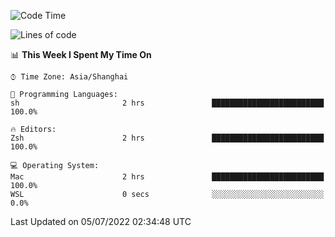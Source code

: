 <!--START_SECTION:waka-->
![Code Time](http://img.shields.io/badge/Code%20Time-743%20hrs%2031%20mins-blue)

![Lines of code](https://img.shields.io/badge/From%20Hello%20World%20I%27ve%20Written-22%20Thousand%20lines%20of%20code-blue)

📊 **This Week I Spent My Time On** 

```text
⌚︎ Time Zone: Asia/Shanghai

💬 Programming Languages: 
sh                       2 hrs               █████████████████████████   100.0%

🔥 Editors: 
Zsh                      2 hrs               █████████████████████████   100.0%

💻 Operating System: 
Mac                      2 hrs               █████████████████████████   100.0% 
WSL                      0 secs              ░░░░░░░░░░░░░░░░░░░░░░░░░   0.0%

```


 Last Updated on 05/07/2022 02:34:48 UTC
<!--END_SECTION:waka-->
